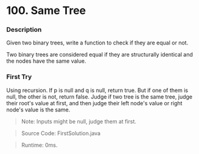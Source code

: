 # 100. Same Tree
### Description
Given two binary trees, write a function to check if they are equal or not.

Two binary trees are considered equal if they are structurally identical and the nodes have the same value.

### First Try
Using recursion. If p is null and q is null, return true. But if one of them is null, the other is not, return false. Judge if two tree is the same tree, judge their root's value at first, and then judge their left node's value or right node's value is the same.
>Note: Inputs might be null, judge them at first.

> Source Code: FirstSolution.java

> Runtime: 0ms.
